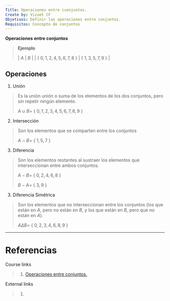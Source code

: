 ```yaml
---
Title: Operaciones entre cvonjuntos.
Create by: Vizuet CF
Objetivos: Definir las operaciones entre conjuntos.
Requisitos: Concepto de conjuntos
---
```


**Operaciones entre conjuntos**

> **Ejemplo**
> 
> 	|        $A$                     |      $B$             |
> 	| { $0, 1,2,4,5,6,7,8$ } | { $1,3,5,7,9$ } |

## **Operaciones**

1. Unión

> Es la unión unión o suma de los elementos de los dos conjuntos, pero sin repetir ningún elemento.
>
>	$A∪B=$ { $0,1,2,3,4,5,6,7,8,9$ }

2. Intersección

> Son los elementos que se comparten entre los conjuntos
>
>	$A∩B=$ { $1,5,7$ }

3. Diferencia

>Son los elementos restantes al sustraer los elementos que interseccionan entre ambos conjuntos.
>
>	$A-B=$ { $0,2,4,6,8$ }
>	
>	$B-A=$ { $3,9$ }

3. Diferencia Simétrica

>Son los elementos que no interseccionan entre los conjuntos (los que están en $A$, pero no están en $B$, y los que están en $B$, pero que no están en $A$).
>
>	$AΔB=$ { $0,2, 3,4,6,8,9$ }

---
# Referencias

Course links

> 1. [Operaciones entre conjuntos.](https://learning.edx.org/course/course-v1:UPValenciaX+BMN101x+1T2023/block-v1:UPValenciaX+BMN101x+1T2023+type@sequential+block@7ede038c09424280affe55d375adb34e/block-v1:UPValenciaX+BMN101x+1T2023+type@vertical+block@Unidad1Subsection1Vertical5)

External links

>1.  []()
